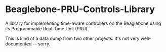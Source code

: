 # Beaglebone-PRU-Controls-Library

A library for implementing time-aware controllers on the Beaglebone using its Programmable Real-Time Unit (PRU).

This is kind of a data dump from two other projects. It's not very well-documented -- sorry.
